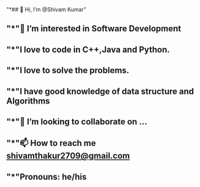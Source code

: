 "*## 👋 Hi, I’m @Shivam Kumar"
## "*"👀 I’m interested in Software Development
## "*"I love to code in C++,Java and Python.
## "*"I love to solve the problems.
## "*"I have good knowledge of data structure and Algorithms
## "*"💞️ I’m looking to collaborate on ...
## "*"📫 How to reach me shivamthakur2709@gmail.com
## "*"Pronouns: he/his

